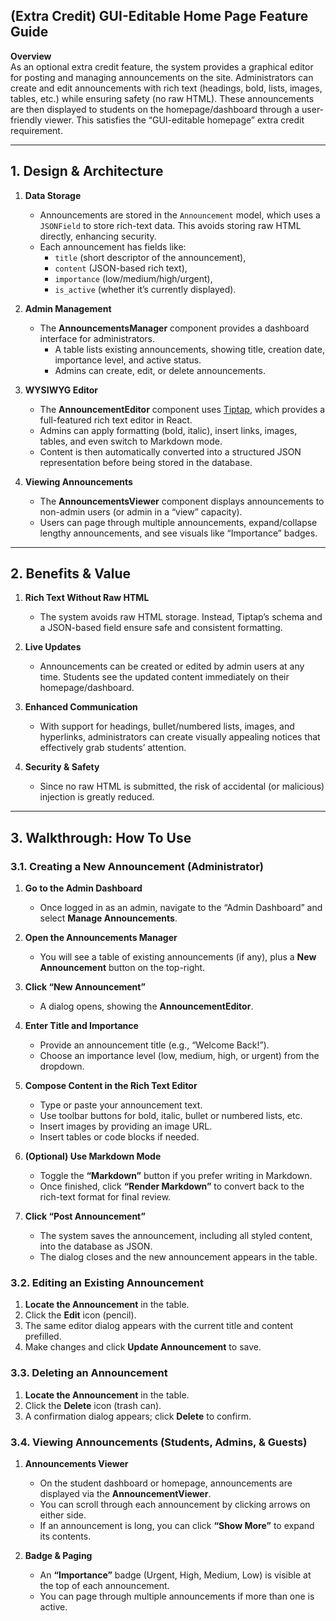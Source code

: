 ## (Extra Credit) GUI-Editable Home Page Feature Guide

**Overview**  
As an optional extra credit feature, the system provides a graphical editor for posting and managing announcements on the site. Administrators can create and edit announcements with rich text (headings, bold, lists, images, tables, etc.) while ensuring safety (no raw HTML). These announcements are then displayed to students on the homepage/dashboard through a user-friendly viewer. This satisfies the “GUI-editable homepage” extra credit requirement.

---

## 1. Design & Architecture

1. **Data Storage**  
   - Announcements are stored in the `Announcement` model, which uses a `JSONField` to store rich-text data. This avoids storing raw HTML directly, enhancing security.
   - Each announcement has fields like:
     - `title` (short descriptor of the announcement),
     - `content` (JSON-based rich text),
     - `importance` (low/medium/high/urgent),
     - `is_active` (whether it’s currently displayed).

2. **Admin Management**  
   - The **AnnouncementsManager** component provides a dashboard interface for administrators.  
     - A table lists existing announcements, showing title, creation date, importance level, and active status.  
     - Admins can create, edit, or delete announcements.

3. **WYSIWYG Editor**  
   - The **AnnouncementEditor** component uses [Tiptap](https://tiptap.dev/), which provides a full-featured rich text editor in React.  
   - Admins can apply formatting (bold, italic), insert links, images, tables, and even switch to Markdown mode.  
   - Content is then automatically converted into a structured JSON representation before being stored in the database.

4. **Viewing Announcements**  
   - The **AnnouncementsViewer** component displays announcements to non-admin users (or admin in a “view” capacity).  
   - Users can page through multiple announcements, expand/collapse lengthy announcements, and see visuals like “Importance” badges.

---

## 2. Benefits & Value

1. **Rich Text Without Raw HTML**  
   - The system avoids raw HTML storage. Instead, Tiptap’s schema and a JSON-based field ensure safe and consistent formatting.

2. **Live Updates**  
   - Announcements can be created or edited by admin users at any time. Students see the updated content immediately on their homepage/dashboard.

3. **Enhanced Communication**  
   - With support for headings, bullet/numbered lists, images, and hyperlinks, administrators can create visually appealing notices that effectively grab students’ attention.

4. **Security & Safety**  
   - Since no raw HTML is submitted, the risk of accidental (or malicious) injection is greatly reduced.

---

## 3. Walkthrough: How To Use

### 3.1. Creating a New Announcement (Administrator)

1. **Go to the Admin Dashboard**  
   - Once logged in as an admin, navigate to the “Admin Dashboard” and select **Manage Announcements**.

2. **Open the Announcements Manager**  
   - You will see a table of existing announcements (if any), plus a **New Announcement** button on the top-right.

3. **Click “New Announcement”**  
   - A dialog opens, showing the **AnnouncementEditor**.

4. **Enter Title and Importance**  
   - Provide an announcement title (e.g., “Welcome Back!”).  
   - Choose an importance level (low, medium, high, or urgent) from the dropdown.

5. **Compose Content in the Rich Text Editor**  
   - Type or paste your announcement text.  
   - Use toolbar buttons for bold, italic, bullet or numbered lists, etc.  
   - Insert images by providing an image URL.  
   - Insert tables or code blocks if needed.

6. **(Optional) Use Markdown Mode**  
   - Toggle the **“Markdown”** button if you prefer writing in Markdown.  
   - Once finished, click **“Render Markdown”** to convert back to the rich-text format for final review.

7. **Click “Post Announcement”**  
   - The system saves the announcement, including all styled content, into the database as JSON.  
   - The dialog closes and the new announcement appears in the table.

### 3.2. Editing an Existing Announcement

1. **Locate the Announcement** in the table.  
2. Click the **Edit** icon (pencil).  
3. The same editor dialog appears with the current title and content prefilled.  
4. Make changes and click **Update Announcement** to save.

### 3.3. Deleting an Announcement

1. **Locate the Announcement** in the table.  
2. Click the **Delete** icon (trash can).  
3. A confirmation dialog appears; click **Delete** to confirm.

### 3.4. Viewing Announcements (Students, Admins, & Guests)

1. **Announcements Viewer**  
   - On the student dashboard or homepage, announcements are displayed via the **AnnouncementViewer**.  
   - You can scroll through each announcement by clicking arrows on either side.  
   - If an announcement is long, you can click **“Show More”** to expand its contents.

2. **Badge & Paging**  
   - An **“Importance”** badge (Urgent, High, Medium, Low) is visible at the top of each announcement.  
   - You can page through multiple announcements if more than one is active.